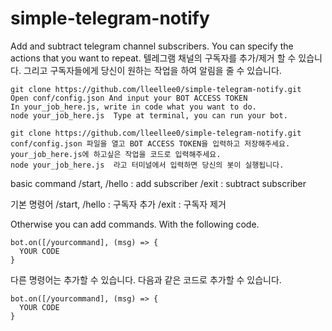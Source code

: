 # simple-telegram-notify
Add and subtract telegram channel subscribers. You can specify the actions that you want to repeat.
텔레그램 채널의 구독자를 추가/제거 할 수 있습니다. 그리고 구독자들에게 당신이 원하는 작업을 하여 알림을 줄 수 있습니다.

```
git clone https://github.com/lleellee0/simple-telegram-notify.git
Open conf/config.json And input your BOT ACCESS TOKEN
In your_job_here.js, write in code what you want to do.
node your_job_here.js  Type at terminal, you can run your bot.
```

```
git clone https://github.com/lleellee0/simple-telegram-notify.git
conf/config.json 파일을 열고 BOT ACCESS TOKEN을 입력하고 저장해주세요.
your_job_here.js에 하고싶은 작업을 코드로 입력해주세요.
node your_job_here.js  라고 터미널에서 입력하면 당신의 봇이 실행됩니다.
```

basic command
/start, /hello : add subscriber
/exit : subtract subscriber

기본 명령어
/start, /hello : 구독자 추가
/exit : 구독자 제거

Otherwise you can add commands.
With the following code.
```
bot.on([/yourcommand], (msg) => {
  YOUR CODE
}
```

다른 명령어는 추가할 수 있습니다.
다음과 같은 코드로 추가할 수 있습니다.
```
bot.on([/yourcommand], (msg) => {
  YOUR CODE
}
```
